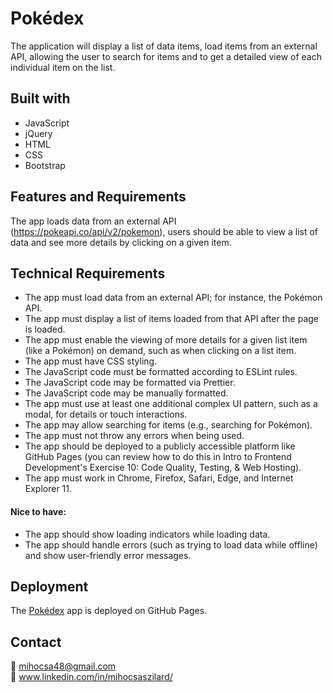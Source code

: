 # Pokédex

The application will display a list of data items,  load items from an external API, allowing the user to search for items and to get a detailed view of each individual item on the list.

## Built with

* JavaScript
* jQuery
* HTML
* CSS
* Bootstrap

## Features and Requirements

The app loads data from an external API (https://pokeapi.co/api/v2/pokemon), users should be able to view a list of data and see more details by clicking on a given item.

## Technical Requirements

* The app must load data from an external API; for instance, the Pokémon API.
* The app must display a list of items loaded from that API after the page is loaded.
* The app must enable the viewing of more details for a given list item (like a Pokémon) on
demand, such as when clicking on a list item.
* The app must have CSS styling.
* The JavaScript code must be formatted according to ESLint rules.
* The JavaScript code may be formatted via Prettier.
* The JavaScript code may be manually formatted.
* The app must use at least one additional complex UI pattern, such as a modal, for details or
touch interactions.
* The app may allow searching for items (e.g., searching for Pokémon).
* The app must not throw any errors when being used.
* The app should be deployed to a publicly accessible platform like GitHub Pages (you can
review how to do this in Intro to Frontend Development's Exercise 10: Code Quality, Testing, &
Web Hosting).
* The app must work in Chrome, Firefox, Safari, Edge, and Internet Explorer 11.

#### Nice to have:
* The app should show loading indicators while loading data.
* The app should handle errors (such as trying to load data while offline) and show user-friendly
error messages.

## Deployment

The [Pokédex](https://github.com/mihocsaszilard/pokedex-bootstrap) app is deployed on GitHub Pages.

## Contact

📧 mihocsa48@gmail.com <br>
👋 www.linkedin.com/in/mihocsaszilard/
